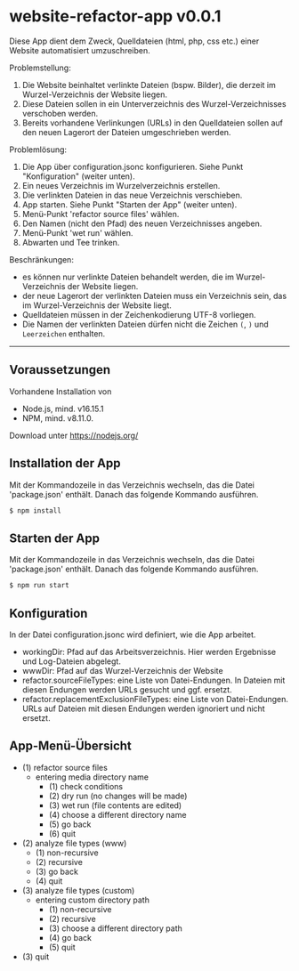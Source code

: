 # website-refactor-app v0.0.1

Diese App dient dem Zweck, Quelldateien (html, php, css etc.) einer Website automatisiert umzuschreiben.

Problemstellung:

1. Die Website beinhaltet verlinkte Dateien (bspw. Bilder), die derzeit im Wurzel-Verzeichnis der Website liegen.
2. Diese Dateien sollen in ein Unterverzeichnis des Wurzel-Verzeichnisses verschoben werden.
3. Bereits vorhandene Verlinkungen (URLs) in den Quelldateien sollen auf den neuen Lagerort der Dateien umgeschrieben werden.

Problemlösung:

1. Die App über configuration.jsonc konfigurieren. Siehe Punkt "Konfiguration" (weiter unten).
2. Ein neues Verzeichnis im Wurzelverzeichnis erstellen.
3. Die verlinkten Dateien in das neue Verzeichnis verschieben.
4. App starten. Siehe Punkt "Starten der App" (weiter unten).
5. Menü-Punkt 'refactor source files' wählen.
6. Den Namen (nicht den Pfad) des neuen Verzeichnisses angeben.
7. Menü-Punkt 'wet run' wählen.
8. Abwarten und Tee trinken.

Beschränkungen:

-   es können nur verlinkte Dateien behandelt werden, die im Wurzel-Verzeichnis der Website liegen.
-   der neue Lagerort der verlinkten Dateien muss ein Verzeichnis sein, das im Wurzel-Verzeichnis der Website liegt.
-   Quelldateien müssen in der Zeichenkodierung UTF-8 vorliegen.
-   Die Namen der verlinkten Dateien dürfen nicht die Zeichen `(`, `)` und `Leerzeichen` enthalten.

---

## Voraussetzungen

Vorhandene Installation von

-   Node.js, mind. v16.15.1
-   NPM, mind. v8.11.0.

Download unter
https://nodejs.org/

## Installation der App

Mit der Kommandozeile in das Verzeichnis wechseln, das die Datei 'package.json' enthält.
Danach das folgende Kommando ausführen.

```bash
$ npm install
```

## Starten der App

Mit der Kommandozeile in das Verzeichnis wechseln, das die Datei 'package.json' enthält.
Danach das folgende Kommando ausführen.

```bash
$ npm run start
```

## Konfiguration

In der Datei configuration.jsonc wird definiert, wie die App arbeitet.

-   workingDir: Pfad auf das Arbeitsverzeichnis. Hier werden Ergebnisse und Log-Dateien abgelegt.
-   wwwDir: Pfad auf das Wurzel-Verzeichnis der Website
-   refactor.sourceFileTypes: eine Liste von Datei-Endungen. In Dateien mit diesen Endungen werden URLs gesucht und ggf. ersetzt.
-   refactor.replacementExclusionFileTypes: eine Liste von Datei-Endungen. URLs auf Dateien mit diesen Endungen werden ignoriert und nicht ersetzt.

## App-Menü-Übersicht

-   (1) refactor source files
    -   entering media directory name
        -   (1) check conditions
        -   (2) dry run (no changes will be made)
        -   (3) wet run (file contents are edited)
        -   (4) choose a different directory name
        -   (5) go back
        -   (6) quit
-   (2) analyze file types (www)
    -   (1) non-recursive
    -   (2) recursive
    -   (3) go back
    -   (4) quit
-   (3) analyze file types (custom)
    -   entering custom directory path
        -   (1) non-recursive
        -   (2) recursive
        -   (3) choose a different directory path
        -   (4) go back
        -   (5) quit
-   (3) quit


